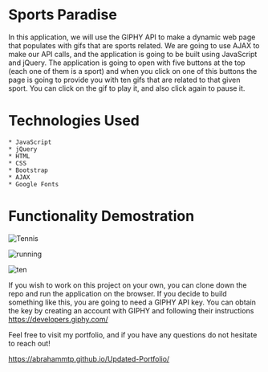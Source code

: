# Sports Paradise

In this application, we will use the GIPHY API to make a dynamic web page that populates with gifs that are sports related. We are going to use AJAX to make our API calls, and the application is going to be built using JavaScript and jQuery. The application is going to open with five buttons at the top (each one of them is a sport) and when you click on one of this buttons the page is going to provide you with ten gifs that are related to that given sport. You can click on the gif to play it, and also click again to pause it.

# Technologies Used

    * JavaScript
    * jQuery
    * HTML
    * CSS
    * Bootstrap
    * AJAX
    * Google Fonts
    
# Functionality Demostration

![Tennis](https://user-images.githubusercontent.com/46465000/57721213-a7bb2880-7651-11e9-887d-739c9b5c992f.gif)


![running](https://user-images.githubusercontent.com/46465000/57721248-b86b9e80-7651-11e9-884b-c8bf7aa0a2fb.gif)


![ten](https://user-images.githubusercontent.com/46465000/57721377-0680a200-7652-11e9-8db9-8a41c608c3e3.gif)


If you wish to work on this project on your own, you can clone down the repo and run the application on the browser. If you decide to build something like this, you are going to need a GIPHY API key. You can obtain the key by creating an account with GIPHY and following their instructions https://developers.giphy.com/

Feel free to visit my portfolio, and if you have any questions do not hesitate to reach out!

https://abrahammtp.github.io/Updated-Portfolio/
